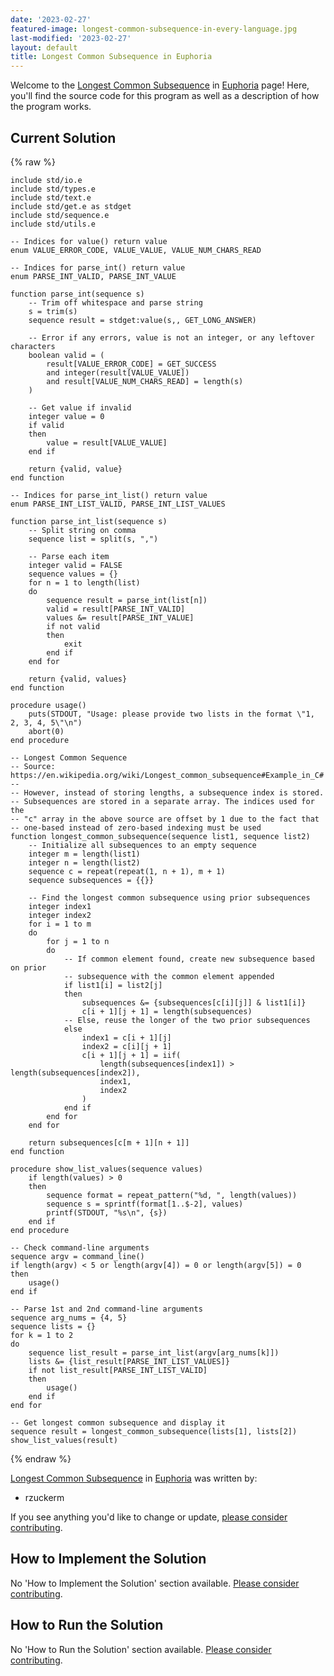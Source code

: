 ```yaml
---
date: '2023-02-27'
featured-image: longest-common-subsequence-in-every-language.jpg
last-modified: '2023-02-27'
layout: default
title: Longest Common Subsequence in Euphoria
---
```


Welcome to the [Longest Common Subsequence](https://sampleprograms.io/projects/longest-common-subsequence) in [Euphoria](https://sampleprograms.io/languages/euphoria) page! Here, you'll find the source code for this program as well as a description of how the program works.

## Current Solution

{% raw %}

```euphoria
include std/io.e
include std/types.e
include std/text.e
include std/get.e as stdget
include std/sequence.e
include std/utils.e

-- Indices for value() return value
enum VALUE_ERROR_CODE, VALUE_VALUE, VALUE_NUM_CHARS_READ

-- Indices for parse_int() return value
enum PARSE_INT_VALID, PARSE_INT_VALUE

function parse_int(sequence s)
    -- Trim off whitespace and parse string
    s = trim(s)
    sequence result = stdget:value(s,, GET_LONG_ANSWER)

    -- Error if any errors, value is not an integer, or any leftover characters
    boolean valid = (
        result[VALUE_ERROR_CODE] = GET_SUCCESS
        and integer(result[VALUE_VALUE])
        and result[VALUE_NUM_CHARS_READ] = length(s)
    )

    -- Get value if invalid
    integer value = 0
    if valid
    then
        value = result[VALUE_VALUE]
    end if

    return {valid, value}
end function

-- Indices for parse_int_list() return value
enum PARSE_INT_LIST_VALID, PARSE_INT_LIST_VALUES

function parse_int_list(sequence s)
    -- Split string on comma
    sequence list = split(s, ",")

    -- Parse each item
    integer valid = FALSE
    sequence values = {}
    for n = 1 to length(list)
    do
        sequence result = parse_int(list[n])
        valid = result[PARSE_INT_VALID]
        values &= result[PARSE_INT_VALUE]
        if not valid
        then
            exit
        end if
    end for

    return {valid, values}
end function

procedure usage()
    puts(STDOUT, "Usage: please provide two lists in the format \"1, 2, 3, 4, 5\"\n")
    abort(0)
end procedure

-- Longest Common Sequence
-- Source: https://en.wikipedia.org/wiki/Longest_common_subsequence#Example_in_C#
--
-- However, instead of storing lengths, a subsequence index is stored.
-- Subsequences are stored in a separate array. The indices used for the
-- "c" array in the above source are offset by 1 due to the fact that
-- one-based instead of zero-based indexing must be used
function longest_common_subsequence(sequence list1, sequence list2)
    -- Initialize all subsequences to an empty sequence
    integer m = length(list1)
    integer n = length(list2)
    sequence c = repeat(repeat(1, n + 1), m + 1)
    sequence subsequences = {{}}

    -- Find the longest common subsequence using prior subsequences
    integer index1
    integer index2
    for i = 1 to m
    do
        for j = 1 to n
        do
            -- If common element found, create new subsequence based on prior
            -- subsequence with the common element appended
            if list1[i] = list2[j]
            then
                subsequences &= {subsequences[c[i][j]] & list1[i]}
                c[i + 1][j + 1] = length(subsequences)
            -- Else, reuse the longer of the two prior subsequences
            else
                index1 = c[i + 1][j]
                index2 = c[i][j + 1]
                c[i + 1][j + 1] = iif(
                    length(subsequences[index1]) > length(subsequences[index2]),
                    index1,
                    index2
                )
            end if
        end for
    end for

    return subsequences[c[m + 1][n + 1]]
end function

procedure show_list_values(sequence values)
    if length(values) > 0
    then
        sequence format = repeat_pattern("%d, ", length(values))
        sequence s = sprintf(format[1..$-2], values)
        printf(STDOUT, "%s\n", {s})
    end if
end procedure

-- Check command-line arguments
sequence argv = command_line()
if length(argv) < 5 or length(argv[4]) = 0 or length(argv[5]) = 0
then
    usage()
end if

-- Parse 1st and 2nd command-line arguments
sequence arg_nums = {4, 5}
sequence lists = {}
for k = 1 to 2
do
    sequence list_result = parse_int_list(argv[arg_nums[k]])
    lists &= {list_result[PARSE_INT_LIST_VALUES]}
    if not list_result[PARSE_INT_LIST_VALID]
    then
        usage()
    end if
end for

-- Get longest common subsequence and display it
sequence result = longest_common_subsequence(lists[1], lists[2])
show_list_values(result)
```

{% endraw %}

[Longest Common Subsequence](https://sampleprograms.io/projects/longest-common-subsequence) in [Euphoria](https://sampleprograms.io/languages/euphoria) was written by:

- rzuckerm

If you see anything you'd like to change or update, [please consider contributing](https://github.com/TheRenegadeCoder/sample-programs).

## How to Implement the Solution

No 'How to Implement the Solution' section available. [Please consider contributing](https://github.com/TheRenegadeCoder/sample-programs-website).

## How to Run the Solution

No 'How to Run the Solution' section available. [Please consider contributing](https://github.com/TheRenegadeCoder/sample-programs-website).